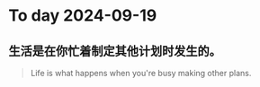
# To day 2024-09-19


## 生活是在你忙着制定其他计划时发生的。
> Life is what happens when you're busy making other plans.

    